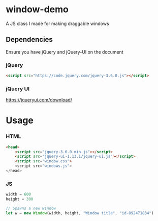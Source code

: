 # window-demo
A JS class I made for making draggable windows

## Dependencies
Ensure you have jQuery and jQuery-UI on the document

### jQuery
```html
<script src="https://code.jquery.com/jquery-3.6.0.js"></script>
```

### jQuery UI
https://jqueryui.com/download/

### 

# Usage

### HTML
```html
<head>
    <script src="jquery-3.6.0.min.js"></script>
    <script src="jquery-ui-1.13.1/jquery-ui.js"></script>
    <script src="window.css">
    <script src="windows.js">
</head>
```

### JS
```js
width = 600
height = 300

// Spawns a new window
let w = new Window(width, height, "Window title", "id-892471834")
```
